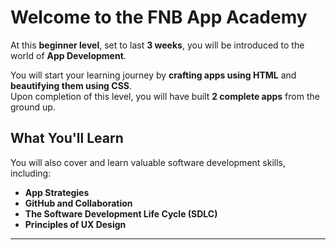 # Welcome to the FNB App Academy

At this **beginner level**, set to last **3 weeks**, you will be introduced to the world of **App Development**.

You will start your learning journey by **crafting apps using HTML** and **beautifying them using CSS**.  
Upon completion of this level, you will have built **2 complete apps** from the ground up.

## What You'll Learn

You will also cover and learn valuable software development skills, including:

- **App Strategies**
- **GitHub and Collaboration**
- **The Software Development Life Cycle (SDLC)**
- **Principles of UX Design**

---

